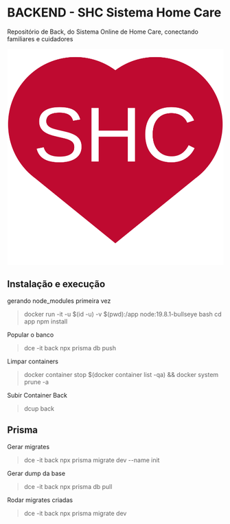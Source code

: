 
# BACKEND - SHC Sistema Home Care

Repositório de Back, do Sistema Online de Home Care, conectando familiares e cuidadores


![Alt text](img/logo.svg)

## Instalação e execução

gerando node_modules primeira vez
> docker run -it -u $(id -u) -v $(pwd):/app node:19.8.1-bullseye bash
> cd app
> npm install

Popular o banco
> dce -it back npx prisma db push

Limpar containers

> docker container stop $(docker container list -qa) && docker system prune -a

Subir Container Back
> dcup back


## Prisma

Gerar migrates
> dce -it back npx prisma migrate dev --name init

Gerar dump da base
> dce -it back npx prisma db pull

Rodar migrates criadas
> dce -it back npx prisma migrate dev